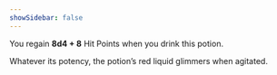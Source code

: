 ```yaml
---
showSidebar: false
---
```

You regain **8d4 + 8** Hit Points when you drink this potion.

Whatever its potency, the potion’s red liquid glimmers when agitated.